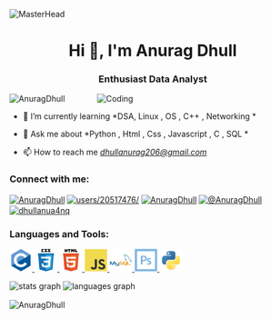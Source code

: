 ![MasterHead](https://e476rzxxeua.exactdn.com/wp-content/uploads/2020/01/00086-desk-anim-v0.3.gif?strip=all&lossy=1&sharp=1&ssl=1.gif)
<h1 align="center">Hi 👋, I'm Anurag Dhull </h1>
<h3 align="center">Enthusiast Data Analyst</h3>
<img align="right" alt="Coding" width="350" src="https://media3.giphy.com/media/v1.Y2lkPTc5MGI3NjExOTQ5ZDY5ODg1MGVmYThmZGRlYWU3MTZmY2JhZTU4NDIxZTVjZDRiYSZjdD1z/4B1BTOMTi8b3OdPrzy/giphy.gif">

<p align="left"> <img src="https://komarev.com/ghpvc/?username=AnuragDhull&label=Profile%20views&color=0e75b6&style=flat" alt="AnuragDhull" /> </p>

- 🌱 I’m currently learning *DSA, Linux , OS , C++ , Networking  *

- 💬 Ask me about *Python , Html , Css , Javascript , C , SQL *

- 📫 How to reach me *dhullanurag206@gmail.com*

<h3 align="left">Connect with me:</h3>
<p align="left">
<a href="www.linkedin.com/in/anurag-dhull-21603a253" target="blank"><img align="center" src="https://raw.githubusercontent.com/rahuldkjain/github-profile-readme-generator/master/src/images/icons/Social/linked-in-alt.svg" alt="AnuragDhull" height="30" width="40" /></a>
<a href="https://stackoverflow.com/users/20919652/anurag" target="blank"><img align="center" src="https://raw.githubusercontent.com/rahuldkjain/github-profile-readme-generator/master/src/images/icons/Social/stack-overflow.svg" alt="users/20517476/" height="30" width="40" /></a>
<a href="https://www.hackerrank.com/dhullanurag206" target="blank"><img align="center" src="https://raw.githubusercontent.com/rahuldkjain/github-profile-readme-generator/master/src/images/icons/Social/hackerrank.svg" alt="AnuragDhull" height="30" width="40" /></a>
<a href="https://www.hackerearth.com/@dhullanurag206" target="blank"><img align="center" src="https://raw.githubusercontent.com/rahuldkjain/github-profile-readme-generator/master/src/images/icons/Social/hackerearth.svg" alt="@AnuragDhull" height="30" width="40" /></a>
<a href="dhullanua4nq" target="blank"><img align="center" src="https://raw.githubusercontent.com/rahuldkjain/github-profile-readme-generator/master/src/images/icons/Social/geeks-for-geeks.svg" alt="dhullanua4nq" height="30" width="40" /></a>
</p>

<h3 align="left">Languages and Tools:</h3>
<p align="left"> <a href="https://www.cprogramming.com/" target="_blank" rel="noreferrer"> <img src="https://raw.githubusercontent.com/devicons/devicon/master/icons/c/c-original.svg" alt="c" width="40" height="40"/> </a> <a href="https://www.w3schools.com/css/" target="_blank" rel="noreferrer"> <img src="https://raw.githubusercontent.com/devicons/devicon/master/icons/css3/css3-original-wordmark.svg" alt="css3" width="40" height="40"/> </a> <a href="https://www.w3.org/html/" target="_blank" rel="noreferrer"> <img src="https://raw.githubusercontent.com/devicons/devicon/master/icons/html5/html5-original-wordmark.svg" alt="html5" width="40" height="40"/> </a> <a href="https://developer.mozilla.org/en-US/docs/Web/JavaScript" target="_blank" rel="noreferrer"> <img src="https://raw.githubusercontent.com/devicons/devicon/master/icons/javascript/javascript-original.svg" alt="javascript" width="40" height="40"/> </a> <a href="https://www.mysql.com/" target="_blank" rel="noreferrer"> <img src="https://raw.githubusercontent.com/devicons/devicon/master/icons/mysql/mysql-original-wordmark.svg" alt="mysql" width="40" height="40"/> </a> <a href="https://www.photoshop.com/en" target="_blank" rel="noreferrer"> <img src="https://raw.githubusercontent.com/devicons/devicon/master/icons/photoshop/photoshop-line.svg" alt="photoshop" width="40" height="40"/> </a> <a href="https://www.python.org" target="_blank" rel="noreferrer"> <img src="https://raw.githubusercontent.com/devicons/devicon/master/icons/python/python-original.svg" alt="python" width="40" height="40"/> </a> </p>

<div align="left">
  <img src="https://github-readme-stats.vercel.app/api?hide_title=false&hide_rank=false&show_icons=true&include_all_commits=true&count_private=true&disable_animations=false&theme=radical&locale=en&hide_border=false&username=AnuragDhull" height="160" alt="stats graph"  />
  <img src="https://github-readme-stats.vercel.app/api/top-langs?locale=en&hide_title=false&layout=compact&card_width=320&langs_count=5&theme=radical&hide_border=false&username=AnuragDhull" height="160" alt="languages graph"  />
</div>

<p><img align="center" src="https://github-readme-streak-stats.herokuapp.com/?animations=false&theme=radical&locale=en&hide_border=false&user=AnuragDhull&" alt="AnuragDhull" /></p>
